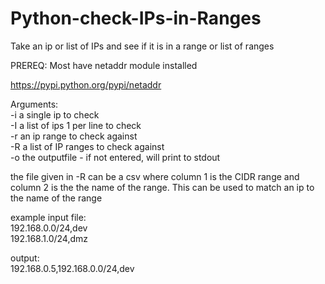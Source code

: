 # Python-check-IPs-in-Ranges
Take an ip or list of IPs and see if it is in a range or list of ranges

PREREQ: Most have netaddr module installed

https://pypi.python.org/pypi/netaddr

Arguments:<br />
-i a single ip to check<br />
-I a list of ips 1 per line to check<br />
-r an ip range to check against<br />
-R a list of IP ranges to check against<br />
-o the outputfile - if not entered, will print to stdout<br />

the file given in -R can be a csv where column 1 is the CIDR range and column 2 is the the name of the range.  This can be used to match an ip to the name of the range

example input file:<br />
192.168.0.0/24,dev<br />
192.168.1.0/24,dmz<br />

output:<br />
192.168.0.5,192.168.0.0/24,dev<br />

